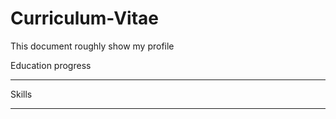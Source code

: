 # Curriculum-Vitae
This document roughly show my profile 

Education progress



------------------------------------------------------------------------------------------------
Skills




----------------------------------------------------------------------------------------------







































